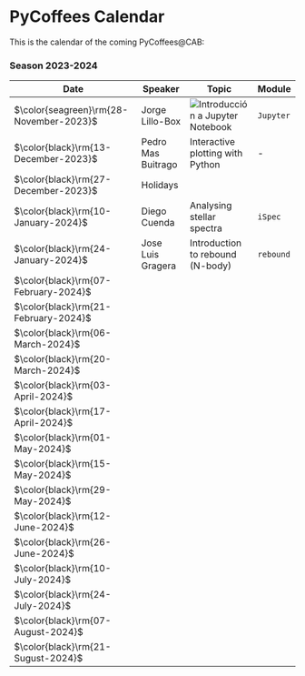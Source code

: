 # PyCoffees Calendar
This is the calendar of the coming PyCoffees@CAB:

### Season 2023-2024
| Date  | Speaker | Topic | Module |
| ------------- | ------------- | ------------- | ------------- |
| $\color{seagreen}\rm{28-November-2023}$  | Jorge Lillo-Box  | ![Introducción a Jupyter Notebook](https://github.com/PyCoffees/notebooks/tree/main#jupyter-notebook-for-pycoffeescab) | `Jupyter` |
| $\color{black}\rm{13-December-2023}$  | Pedro Mas Buitrago  | Interactive plotting with Python | - | 
| $\color{black}\rm{27-December-2023}$ | Holidays | | |	
| $\color{black}\rm{10-January-2024}$ | Diego Cuenda | Analysing stellar spectra | `iSpec` |
| $\color{black}\rm{24-January-2024}$ | Jose Luis Gragera | Introduction to rebound (N-body) | `rebound` |
| $\color{black}\rm{07-February-2024}$ | | | |	
| $\color{black}\rm{21-February-2024}$ | | | |	
| $\color{black}\rm{06-March-2024}$ | | | |	
| $\color{black}\rm{20-March-2024}$ | | | |	
| $\color{black}\rm{03-April-2024}$ | | | |	
| $\color{black}\rm{17-April-2024}$ | | | |	
| $\color{black}\rm{01-May-2024}$ | | | |	
| $\color{black}\rm{15-May-2024}$ | | | |	
| $\color{black}\rm{29-May-2024}$ | | | |	
| $\color{black}\rm{12-June-2024}$ | | | |	
| $\color{black}\rm{26-June-2024}$ | | | |	
| $\color{black}\rm{10-July-2024}$ | | | |	
| $\color{black}\rm{24-July-2024}$ | | | |	
| $\color{black}\rm{07-August-2024}$ | | | |	
| $\color{black}\rm{21-Sugust-2024}$ | | | |	
